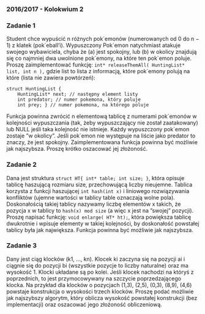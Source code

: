 ### 2016/2017 - Kolokwium 2

### Zadanie 1

Student chce wypuścić n różnych pok´emonów (numerowanych od 0 do n − 1) z klatek
(pok´eball’i). Wypuszczony Pok´emon natychmiast atakuje swojego wybawiciela, chyba że (a) jest
spokojny, lub (b) w okolicy znajdują się co najmniej dwa uwolnione pok´emony, na które ten
pok´emon poluje. Proszę zaimplementować funkcję:
`int* releaseThemAll( HuntingList* list, int n ),`
gdzie list to lista z informacją, które pok´emony polują na które (lista nie zawiera powtórzeń):
```
struct HuntingList {
    HuntingList* next; // następny element listy
    int predator; // numer pokemona, który poluje
    int prey; } // numer pokemona, na którego poluje
```
Funkcja powinna zwrócić n elementową tablicę z numerami pok´emonów w kolejności
wypuszczania (tak, żeby wypuszczający nie został zaatakowany) lub NULL jeśli taka kolejność nie
istnieje. Każdy wypuszczony pok´emon zostaje ”w okolicy”. Jeśli pok´emon nie występuje na liście jako predator to znaczy, że jest spokojny. Zaimplementowana funkcja powinna być możliwie jak najszybsza. Proszę krótko oszacować jej złożoność.

### Zadanie 2

Dana jest struktura `struct HT{ int* table; int size; }`, która opisuje tablicę haszującą
rozmiaru size, przechowującą liczby nieujemne. Tablica korzysta z funkcji haszującej 
`int hash(int x)` i liniowego rozwiązywania konfliktów (ujemne wartości w tablicy table oznaczają wolne pola). Doskonałością takiej tablicy nazywamy liczbę elementów x takich, że pozycja x w tablicy to `hash(x) mod size` (a więc x jest na ”swojej” pozycji). Proszę napisać funkcję: `void enlarge( HT* ht);`, która powiększa tablicę dwukrotnie i wpisuje elementy w takiej kolejności, by doskonałość powstałej tablicy była jak największa. Funkcja powinna być możliwie jak najszybsza.

### Zadanie 3

Dany jest ciąg klocków (k1, ..., kn). Klocek ki zaczyna się na pozycji ai
i ciągnie się do pozycji bi (wszystkie pozycje to liczby naturalne) oraz ma wysokość 1. Klocki układane są po kolei. Jeśli klocek nachodzi na któryś z poprzednich, to jest przymocowywany na szczycie poprzedzającego klocka. Na przykład dla klocków o pozycjach (1,3), (2,5), (0,3), (8,9), (4,6) powstaje konstrukcja o wysokości trzech klocków. Proszę podać możliwie jak najszybszy algorytm, który oblicza wysokość powstałej konstrukcji (bez implementacji) oraz oszacować jego złożoność obliczeniową.

